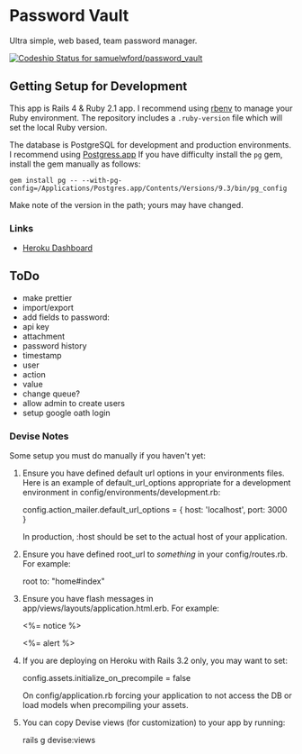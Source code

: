 # Password Vault

Ultra simple, web based, team password manager.

[ ![Codeship Status for samuelwford/password_vault](https://codeship.io/projects/f996c870-fdfc-0131-d4fe-52725ace5304/status)](https://codeship.io/projects/29497)

## Getting Setup for Development

This app is Rails 4 & Ruby 2.1 app. I recommend using [rbenv](https://github.com/sstephenson/rbenv) to manage your Ruby environment. The repository includes a `.ruby-version` file which will set the local Ruby version.

The database is PostgreSQL for development and production environments. I recommend using [Postgress.app](http://postgresapp.com) If you have difficulty install the `pg` gem, install the gem manually as follows:

```
gem install pg -- --with-pg-config=/Applications/Postgres.app/Contents/Versions/9.3/bin/pg_config
```

Make note of the version in the path; yours may have changed.

### Links

* [Heroku Dashboard](https://dashboard.heroku.com/apps/password-vault-develop/resources)

## ToDo

* make prettier
* import/export
* add fields to password:
 * api key
 * attachment
* password history
 * timestamp
 * user
 * action
 * value
* change queue?
* allow admin to create users
* setup google oath login

### Devise Notes

Some setup you must do manually if you haven't yet:

  1. Ensure you have defined default url options in your environments files. Here
     is an example of default_url_options appropriate for a development environment
     in config/environments/development.rb:

       config.action_mailer.default_url_options = { host: 'localhost', port: 3000 }

     In production, :host should be set to the actual host of your application.

  2. Ensure you have defined root_url to *something* in your config/routes.rb.
     For example:

       root to: "home#index"

  3. Ensure you have flash messages in app/views/layouts/application.html.erb.
     For example:

       <p class="notice"><%= notice %></p>
       <p class="alert"><%= alert %></p>

  4. If you are deploying on Heroku with Rails 3.2 only, you may want to set:

       config.assets.initialize_on_precompile = false

     On config/application.rb forcing your application to not access the DB
     or load models when precompiling your assets.

  5. You can copy Devise views (for customization) to your app by running:

       rails g devise:views
